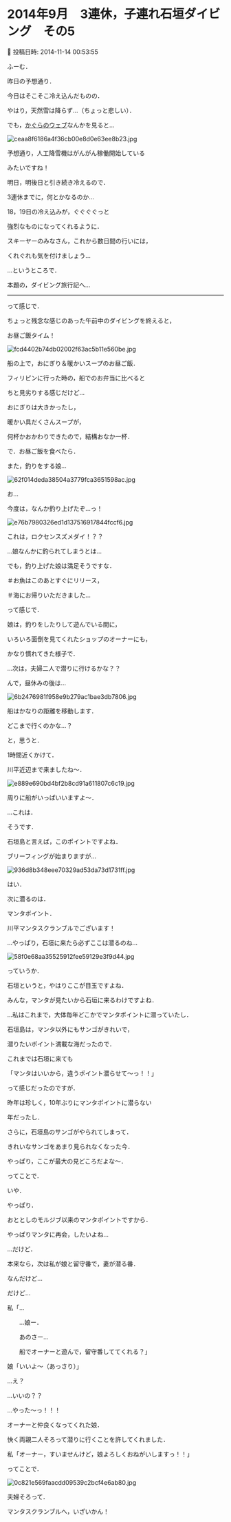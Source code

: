# 2014年9月　3連休，子連れ石垣ダイビング　その5

📅 投稿日時: 2014-11-14 00:53:55

ふーむ．





昨日の予想通り．


今日はそこそこ冷え込んだものの．


やはり，天然雪は降らず…（ちょっと悲しい）．





でも，[かぐらのウェブ](http://blog.princehotels.co.jp/ski/kagura/031457.php)なんかを見ると…




![ceaa8f6186a4f36cb00e8d0e63ee8b23.jpg](images/ceaa8f6186a4f36cb00e8d0e63ee8b23.jpg)




予想通り，人工降雪機はがんがん稼働開始している


みたいですね！


明日，明後日と引き続き冷えるので．


3連休までに，何とかなるのか…





18，19日の冷え込みが，ぐぐぐぐっと


強烈なものになってくれるように．


スキーヤーのみなさん，これから数日間の行いには，


くれぐれも気を付けましょう…





…というところで．


本題の，ダイビング旅行記へ…


---





って感じで．


ちょっと残念な感じのあった午前中のダイビングを終えると，


お昼ご飯タイム！




![fcd4402b74db02002f63ac5b11e560be.jpg](images/fcd4402b74db02002f63ac5b11e560be.jpg)




船の上で，おにぎり＆暖かいスープのお昼ご飯．


フィリピンに行った時の，船でのお弁当に比べると


ちと見劣りする感じだけど…


おにぎりは大きかったし，


暖かい具だくさんスープが，


何杯かおかわりできたので，結構おなか一杯．





で．お昼ご飯を食べたら．


また，釣りをする娘…




![62f014deda38504a3779fca3651598ac.jpg](images/62f014deda38504a3779fca3651598ac.jpg)




お…


今度は，なんか釣り上げたぞ…っ！




![e76b7980326ed1d137516917844fccf6.jpg](images/e76b7980326ed1d137516917844fccf6.jpg)




これは，ロクセンスズメダイ！？？


…娘なんかに釣られてしまうとは…


でも，釣り上げた娘は満足そうですな．


＃お魚はこのあとすぐにリリース，


＃海にお帰りいただきました…





って感じで．


娘は，釣りをしたりして遊んでいる間に，


いろいろ面倒を見てくれたショップのオーナーにも，


かなり慣れてきた様子で．


…次は，夫婦二人で潜りに行けるかな？？





んで，昼休みの後は…




![6b2476981f958e9b279ac1bae3db7806.jpg](images/6b2476981f958e9b279ac1bae3db7806.jpg)




船はかなりの距離を移動します．





どこまで行くのかな…？


と，思うと．





1時間近くかけて．


川平近辺まで来ましたね～．




![e889e690bd4bf2b8cd91a611807c6c19.jpg](images/e889e690bd4bf2b8cd91a611807c6c19.jpg)




周りに船がいっぱいいますよ～．


…これは．


そうです．


石垣島と言えば，このポイントですよね．





ブリーフィングが始まりますが…




![936d8b348eee70329ad53da73d1731ff.jpg](images/936d8b348eee70329ad53da73d1731ff.jpg)




はい．


次に潜るのは．


マンタポイント．


川平マンタスクランブルでございます！


…やっぱり，石垣に来たら必ずここは潜るのね…




![58f0e68aa35525912fee59129e3f9d44.jpg](images/58f0e68aa35525912fee59129e3f9d44.jpg)




っていうか．


石垣というと，やはりここが目玉ですよね．


みんな，マンタが見たいから石垣に来るわけですよね．





…私はこれまで，大体毎年どこかでマンタポイントに潜っていたし．


石垣島は，マンタ以外にもサンゴがきれいで，


潜りたいポイント満載な海だったので．


これまでは石垣に来ても


「マンタはいいから，違うポイント潜らせて～っ！！」


って感じだったのですが．





昨年は珍しく，10年ぶりにマンタポイントに潜らない


年だったし．


さらに，石垣島のサンゴがやられてしまって．


きれいなサンゴをあまり見られなくなった今．


やっぱり，ここが最大の見どころだよな～．





ってことで．


いや．


やっぱり．


おととしのモルジブ以来のマンタポイントですから．


やっぱりマンタに再会，したいよね…





…だけど．


本来なら，次は私が娘と留守番で，妻が潜る番．


なんだけど…


だけど…





私「…


　　…娘ー．


　　あのさー…


　　船でオーナーと遊んで，留守番しててくれる？」





娘「いいよ～（あっさり）」





…え？


…いいの？？


…やった～っ！！！


オーナーと仲良くなってくれた娘．


快く両親二人そろって潜りに行くことを許してくれました．





私「オーナー，すいませんけど，娘よろしくおねがいしますっ！！」





ってことで．




![0c821e569faacdd09539c2bcf4e6ab80.jpg](images/0c821e569faacdd09539c2bcf4e6ab80.jpg)




夫婦そろって．


マンタスクランブルへ，いざいかん！
